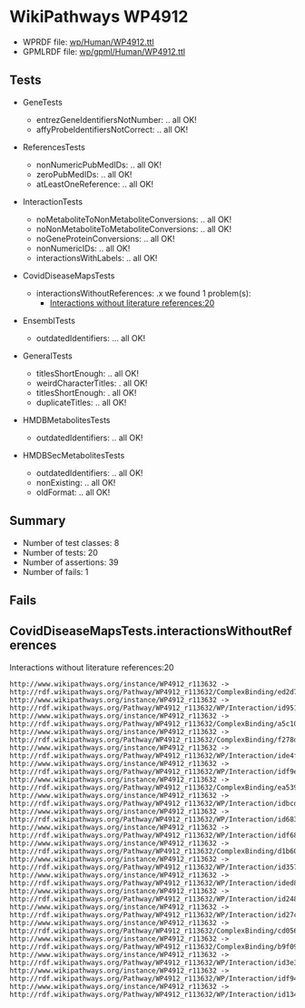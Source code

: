 # WikiPathways WP4912

* WPRDF file: [wp/Human/WP4912.ttl](../wp/Human/WP4912.ttl)
* GPMLRDF file: [wp/gpml/Human/WP4912.ttl](../wp/gpml/Human/WP4912.ttl)

## Tests

* GeneTests
    * entrezGeneIdentifiersNotNumber: .. all OK!
    * affyProbeIdentifiersNotCorrect: .. all OK!

* ReferencesTests
    * nonNumericPubMedIDs: .. all OK!
    * zeroPubMedIDs: .. all OK!
    * atLeastOneReference: .. all OK!

* InteractionTests
    * noMetaboliteToNonMetaboliteConversions: .. all OK!
    * noNonMetaboliteToMetaboliteConversions: .. all OK!
    * noGeneProteinConversions: .. all OK!
    * nonNumericIDs: .. all OK!
    * interactionsWithLabels: .. all OK!

* CovidDiseaseMapsTests
    * interactionsWithoutReferences: .x we found 1 problem(s):
        * [Interactions without literature references:20](#2e295b5c)

* EnsemblTests
    * outdatedIdentifiers: ... all OK!

* GeneralTests
    * titlesShortEnough: .. all OK!
    * weirdCharacterTitles: . all OK!
    * titlesShortEnough: . all OK!
    * duplicateTitles: .. all OK!

* HMDBMetabolitesTests
    * outdatedIdentifiers: .. all OK!

* HMDBSecMetabolitesTests
    * outdatedIdentifiers: .. all OK!
    * nonExisting: .. all OK!
    * oldFormat: .. all OK!

## Summary

* Number of test classes: 8
* Number of tests: 20
* Number of assertions: 39
* Number of fails: 1

## Fails

<a name="2e295b5c" />

## CovidDiseaseMapsTests.interactionsWithoutReferences

Interactions without literature references:20
```
http://www.wikipathways.org/instance/WP4912_r113632 -> http://rdf.wikipathways.org/Pathway/WP4912_r113632/ComplexBinding/ed2d7
http://www.wikipathways.org/instance/WP4912_r113632 -> http://rdf.wikipathways.org/Pathway/WP4912_r113632/WP/Interaction/id95166c5e
http://www.wikipathways.org/instance/WP4912_r113632 -> http://rdf.wikipathways.org/Pathway/WP4912_r113632/ComplexBinding/a5c10
http://www.wikipathways.org/instance/WP4912_r113632 -> http://rdf.wikipathways.org/Pathway/WP4912_r113632/ComplexBinding/f278d
http://www.wikipathways.org/instance/WP4912_r113632 -> http://rdf.wikipathways.org/Pathway/WP4912_r113632/WP/Interaction/ide4fe418d
http://www.wikipathways.org/instance/WP4912_r113632 -> http://rdf.wikipathways.org/Pathway/WP4912_r113632/WP/Interaction/idf9e7dc0d
http://www.wikipathways.org/instance/WP4912_r113632 -> http://rdf.wikipathways.org/Pathway/WP4912_r113632/ComplexBinding/ea539
http://www.wikipathways.org/instance/WP4912_r113632 -> http://rdf.wikipathways.org/Pathway/WP4912_r113632/WP/Interaction/idbcd773be
http://www.wikipathways.org/instance/WP4912_r113632 -> http://rdf.wikipathways.org/Pathway/WP4912_r113632/WP/Interaction/id683cbfa3
http://www.wikipathways.org/instance/WP4912_r113632 -> http://rdf.wikipathways.org/Pathway/WP4912_r113632/WP/Interaction/idf68781f
http://www.wikipathways.org/instance/WP4912_r113632 -> http://rdf.wikipathways.org/Pathway/WP4912_r113632/ComplexBinding/d1b60
http://www.wikipathways.org/instance/WP4912_r113632 -> http://rdf.wikipathways.org/Pathway/WP4912_r113632/WP/Interaction/id3573c07
http://www.wikipathways.org/instance/WP4912_r113632 -> http://rdf.wikipathways.org/Pathway/WP4912_r113632/WP/Interaction/ided8e62a3
http://www.wikipathways.org/instance/WP4912_r113632 -> http://rdf.wikipathways.org/Pathway/WP4912_r113632/WP/Interaction/id2489aa99
http://www.wikipathways.org/instance/WP4912_r113632 -> http://rdf.wikipathways.org/Pathway/WP4912_r113632/WP/Interaction/id27cf2cc3
http://www.wikipathways.org/instance/WP4912_r113632 -> http://rdf.wikipathways.org/Pathway/WP4912_r113632/ComplexBinding/cd056
http://www.wikipathways.org/instance/WP4912_r113632 -> http://rdf.wikipathways.org/Pathway/WP4912_r113632/ComplexBinding/b9f09
http://www.wikipathways.org/instance/WP4912_r113632 -> http://rdf.wikipathways.org/Pathway/WP4912_r113632/WP/Interaction/id3e37c065
http://www.wikipathways.org/instance/WP4912_r113632 -> http://rdf.wikipathways.org/Pathway/WP4912_r113632/WP/Interaction/idf94c3c70
http://www.wikipathways.org/instance/WP4912_r113632 -> http://rdf.wikipathways.org/Pathway/WP4912_r113632/WP/Interaction/id134a11f0

```
